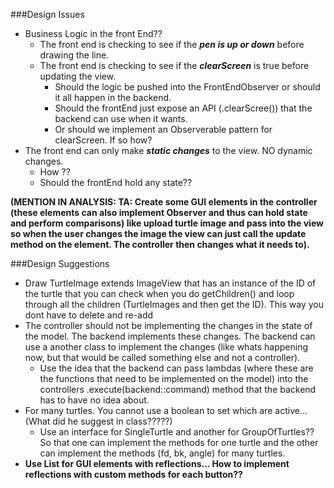 ###Design Issues
- Business Logic in the front End??
  + The front end is checking to see if the ***pen is up or down*** before drawing the line.
  + The front end is checking to see if the ***clearScreen*** is true before updating the view.
    - Should the logic be pushed into the FrontEndObserver or should it all happen in the backend. 
    - Should the frontEnd just expose an API (.clearScree()) that the backend can use when it wants. 
    - Or should we implement an Observerable pattern for clearScreen. If so how?
- The front end can only make ***static changes*** to the view. NO dynamic changes.
  + How ?? 
  + Should the frontEnd hold any state??
  
**(MENTION IN ANALYSIS:
TA: Create some GUI elements in the controller (these elements can also **implement Observer** and thus can **hold state and perform comparisons**) like upload turtle image and pass into the view so when the user changes the image the view can just call the update method on the element. The controller then changes what it needs to).**


###Design Suggestions
- Draw TurtleImage extends ImageView that has an instance of the ID of the turtle that you can check when you do getChildren() and loop through all the children (TurtleImages and then get the ID). This way you dont have to delete and re-add
- The controller should not be implementing the changes in the state of the model. The backend implements these changes. The backend can use a another class to implement the changes (like whats happening now, but that would be called something else and not a controller). 
  + Use the idea that the backend can pass lambdas (where these are the functions that need to be implemented on the model) into the controllers .execute(backend::command) method that the backend has to have no idea about.
- For many turtles. You cannot use a boolean to set which are active... (What did he suggest in class?????)
  + Use an interface for SingleTurtle and another for GroupOfTurtles?? So that one can implement the methods for one turtle and the other can implement the methods (fd, bk, angle) for many turtles.
- **Use List for GUI elements with reflections... How to implement reflections with custom methods for each button??**
